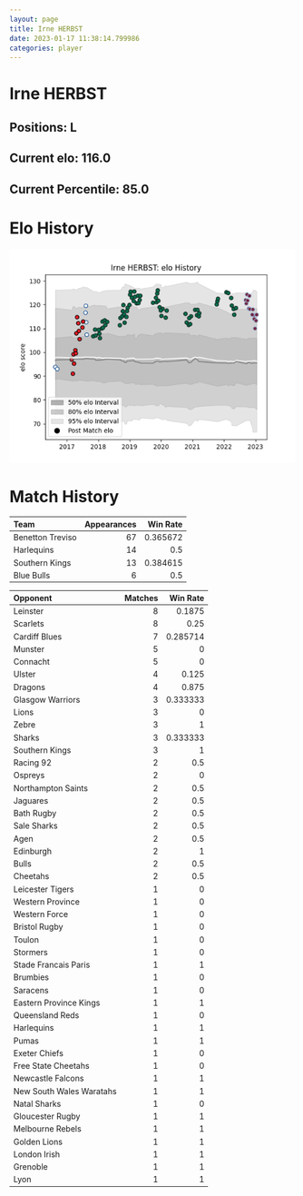 ```yaml
---  
layout: page  
title: Irne HERBST  
date: 2023-01-17 11:38:14.799986  
categories: player  
---
```

# Irne HERBST

## Positions: L

## Current elo: 116.0

## Current Percentile: 85.0

# Elo History


![elo history](history_IrneHERBST.png)
# Match History


| Team             |   Appearances |   Win Rate |
|:-----------------|--------------:|-----------:|
| Benetton Treviso |            67 |   0.365672 |
| Harlequins       |            14 |   0.5      |
| Southern Kings   |            13 |   0.384615 |
| Blue Bulls       |             6 |   0.5      |

| Opponent                 |   Matches |   Win Rate |
|:-------------------------|----------:|-----------:|
| Leinster                 |         8 |   0.1875   |
| Scarlets                 |         8 |   0.25     |
| Cardiff Blues            |         7 |   0.285714 |
| Munster                  |         5 |   0        |
| Connacht                 |         5 |   0        |
| Ulster                   |         4 |   0.125    |
| Dragons                  |         4 |   0.875    |
| Glasgow Warriors         |         3 |   0.333333 |
| Lions                    |         3 |   0        |
| Zebre                    |         3 |   1        |
| Sharks                   |         3 |   0.333333 |
| Southern Kings           |         3 |   1        |
| Racing 92                |         2 |   0.5      |
| Ospreys                  |         2 |   0        |
| Northampton Saints       |         2 |   0.5      |
| Jaguares                 |         2 |   0.5      |
| Bath Rugby               |         2 |   0.5      |
| Sale Sharks              |         2 |   0.5      |
| Agen                     |         2 |   0.5      |
| Edinburgh                |         2 |   1        |
| Bulls                    |         2 |   0.5      |
| Cheetahs                 |         2 |   0.5      |
| Leicester Tigers         |         1 |   0        |
| Western Province         |         1 |   0        |
| Western Force            |         1 |   0        |
| Bristol Rugby            |         1 |   0        |
| Toulon                   |         1 |   0        |
| Stormers                 |         1 |   0        |
| Stade Francais Paris     |         1 |   1        |
| Brumbies                 |         1 |   0        |
| Saracens                 |         1 |   0        |
| Eastern Province Kings   |         1 |   1        |
| Queensland Reds          |         1 |   0        |
| Harlequins               |         1 |   1        |
| Pumas                    |         1 |   1        |
| Exeter Chiefs            |         1 |   0        |
| Free State Cheetahs      |         1 |   0        |
| Newcastle Falcons        |         1 |   1        |
| New South Wales Waratahs |         1 |   1        |
| Natal Sharks             |         1 |   0        |
| Gloucester Rugby         |         1 |   1        |
| Melbourne Rebels         |         1 |   1        |
| Golden Lions             |         1 |   1        |
| London Irish             |         1 |   1        |
| Grenoble                 |         1 |   1        |
| Lyon                     |         1 |   1        |